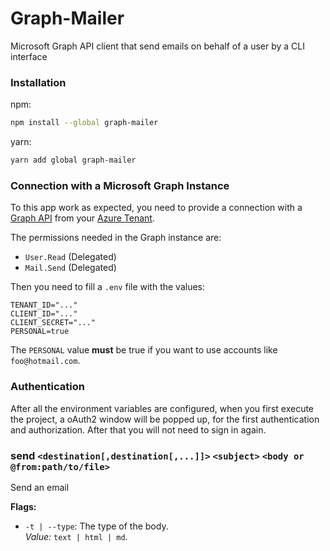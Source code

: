 # Graph-Mailer

Microsoft Graph API client that send emails on behalf of a user by a CLI interface

### Installation

npm:

```bash
npm install --global graph-mailer
```

yarn:

```bash
yarn add global graph-mailer
```

### Connection with a Microsoft Graph Instance

To this app work as expected, you need to provide a connection with a [Graph API](https://docs.microsoft.com/en/graph/use-the-api) from your [Azure Tenant](https://docs.microsoft.com/en-us/azure/active-directory/develop/quickstart-create-new-tenant).

The permissions needed in the Graph instance are:

* ``User.Read`` (Delegated)
* ``Mail.Send`` (Delegated)

Then you need to fill a ``.env`` file with the values:

```env
TENANT_ID="..."
CLIENT_ID="..."
CLIENT_SECRET="..."
PERSONAL=true
```

The ``PERSONAL`` value **must** be true if you want to use accounts like ``foo@hotmail.com``.

### Authentication

After all the environment variables are configured, when you first execute the project, a oAuth2 window will be popped up, for the first authentication and authorization. After that you will not need to sign in again.

[//]: # (^)

### send ``<destination[,destination[,...]]>`` ``<subject>`` ``<body or @from:path/to/file>``
Send an email

**Flags:**
* ``-t | --type``: The type of the body.  
*Value:* ``text | html | md``.



[//]: # ($)